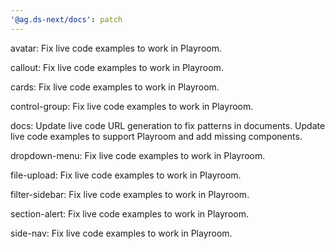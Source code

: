 ```yaml
---
'@ag.ds-next/docs': patch
---
```


avatar: Fix live code examples to work in Playroom.

callout: Fix live code examples to work in Playroom.

cards: Fix live code examples to work in Playroom.

control-group: Fix live code examples to work in Playroom.

docs: Update live code URL generation to fix patterns in documents. Update live code examples to support Playroom and add missing components.

dropdown-menu: Fix live code examples to work in Playroom.

file-upload: Fix live code examples to work in Playroom.

filter-sidebar: Fix live code examples to work in Playroom.

section-alert: Fix live code examples to work in Playroom.

side-nav: Fix live code examples to work in Playroom.